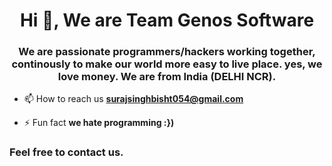 <h1 align="center">Hi 👋, We are Team Genos Software</h1>
<h3 align="center">We are passionate programmers/hackers working together, continously to make our world more easy to live place. yes, we love money. We are from India (DELHI NCR).</h3>

- 📫 How to reach us **surajsinghbisht054@gmail.com**

- ⚡ Fun fact **we hate programming :})**

<h3 align="left">Feel free to contact us.</h3>
